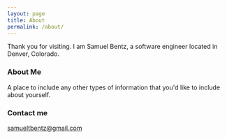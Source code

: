 ```yaml
---
layout: page
title: About
permalink: /about/
---
```


Thank you for visiting. I am Samuel Bentz, a software engineer located in Denver, Colorado.

### About Me

A place to include any other types of information that you'd like to include about yourself.

### Contact me

[samueltbentz@gmail.com](mailto:samueltbentz@gmail.com)

